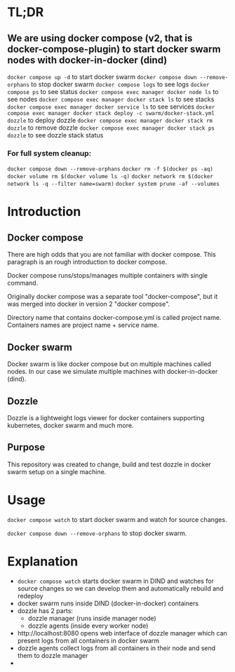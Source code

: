 # TL;DR

## We are using docker compose (v2, that is docker-compose-plugin) to start docker swarm nodes with docker-in-docker (dind)

`docker compose up -d` to start docker swarm
`docker compose down --remove-orphans` to stop docker swarm
`docker compose logs` to see logs
`docker compose ps` to see status
`docker compose exec manager docker node ls` to see nodes
`docker compose exec manager docker stack ls` to see stacks
`docker compose exec manager docker service ls` to see services
`docker compose exec manager docker stack deploy -c swarm/docker-stack.yml dozzle` to deploy dozzle
`docker compose exec manager docker stack rm dozzle` to remove dozzle
`docker compose exec manager docker stack ps dozzle` to see dozzle stack status

### For full system cleanup:
`docker compose down --remove-orphans`
`docker rm -f $(docker ps -aq)`
`docker volume rm $(docker volume ls -q)`
`docker network rm $(docker network ls -q --filter name=swarm)`
`docker system prune -af --volumes`


# Introduction

## Docker compose

There are high odds that you are not familiar with docker compose. This paragraph is an rough introduction to docker compose.

Docker compose runs/stops/manages multiple containers with single command.

Originally docker compose was a separate tool "docker-compose", but it was merged into docker in version 2 "docker compose".

Directory name that contains docker-compose.yml is called project name. Containers names are project name + service name.

## Docker swarm

Docker swarm is like docker compose but on multiple machines called nodes. In our case we simulate multiple machines with docker-in-docker (dind).

## Dozzle

Dozzle is a lightweight logs viewer for docker containers supporting kubernetes, docker swarm and much more.

## Purpose

This repository was created to change, build and test dozzle in docker swarm setup on a single machine.

# Usage

`docker compose watch` to start docker swarm and watch for source changes.

`docker compose down --remove-orphans` to stop docker swarm.

# Explanation

- `docker compose watch` starts docker swarm in DIND and watches for source changes so we can develop them and automatically rebuild and redeploy
- docker swarm runs inside DIND (docker-in-docker) containers 
- dozzle has 2 parts:
  - dozzle manager (runs inside manager node)
  - dozzle agents (inside every worker node)
- http://localhost:8080 opens web interface of dozzle manager which can present logs from all containers in docker swarm
- dozzle agents collect logs from all containers in their node and send them to dozzle manager
- 